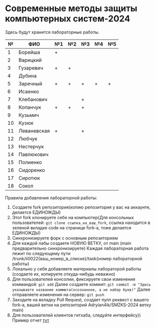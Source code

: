 # Современные методы защиты компьютерных систем-2024

Здесь будут хранится лабораторные работы.

| № | ФИО             |№1 |№2 |№3 |№4 |№5 |
|---|-----------------|---|---|---|---|---|
| 1 |Борейша          | + |   |   |   |   |
| 2 |Варицкий         |   |   |   |   |   |
| 3 |Гузаревич        | + | + |   |   |   |
| 4 |Дубина           |   |   |   |   |   |
| 5 |Заречный         | + | + | + | + | + |
| 6 |Исаенко          |   |   |   |   |   |
| 7 |Клебанович       |   |   | + |   |   |
| 8 |Копанчук         | + | + | + |   |   |
| 9 |Кузьмич          |   |   |   |   |   |
|10 |Кузюк            |   |   |   |   |   |
|11 |Леваневская      | + |   | + |   |   |
|12 |Любчук           |   |   |   |   |   |
|13 |Нестерчук        |   |   |   |   |   |
|14 |Павлюкович       |   |   |   |   |   |
|15 |Полиенко         |   |   |   |   |   |
|16 |Сидоренко        |   |   |   |   |   |
|17 |Сиротюк          |   |   |   |   |   |
|18 |Сокол            |   |   |   |   |   |

Правила добавления лабораторной работы:
  1. Создаете fork репозитория(копию репозитория у вас на аккаунте, делается ЕДИНОЖДЫ)
  2. Этот fork клонируете себе на компьютер(Для консольных пользователей: ```git clone ссылка_на_ваш_fork```, ссылка находится в зеленой вкладке code на странице fork-a, тоже делается ЕДИНОЖДЫ)
  3. Синхронизируете форк с основным репозиторием
  4. Для каждой лабы создаете НОВУЮ ВЕТКУ, от main (main предварительно синхронизируете)
     Каждая лабораторная работа лежит по следующему пути /trunk/ii0022{ваш_номер_в_списке}/task{номер лабораторной работы}
  5. Локально  у себя добавляете материалы лабораторой работы (создаете их, копируете откуда-нибудь неважно)
  6. Для пользователей консолии, фиксируете свои изменения коммандой:
     ```git add```
     Далее создаете коммит:
     ```git commit -m "Здесь указываете название коммита(осознанное, а не набор букв)"```
     Далее отправляете изменения на сервер:
     ```git push```
  7. Заходите на вкладку Pull Request, создает пулл реквест с вашего fork-a, вашей ветки на репозиторий Adryian4ik/SMZKS-2024 ветку main)
  8. Для пользователей клиентов гитхаба, следуйте интерфейсу))
Пример отчет [тут](./example/report.md)
